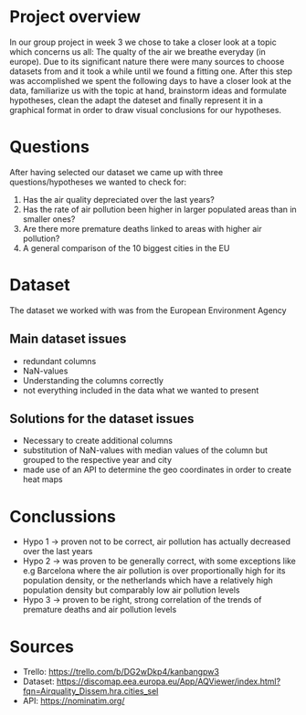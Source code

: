 # Project overview
In our group project in week 3 we chose to take a closer look at a topic which concerns us all: The qualty of the air we breathe everyday (in europe). Due to its significant nature there were many sources to choose datasets from and it took a while until we found a fitting one. After this step was accomplished we spent the following days to have a closer look at the data, familiarize us with the topic at hand, brainstorm ideas and formulate hypotheses, clean the adapt the dateset and finally represent it in a graphical format in order to draw visual conclusions for our hypotheses.

# Questions 
After having selected our dataset we came up with three questions/hypotheses we wanted to check for:
1. Has the air quality depreciated over the last years?
2. Has the rate of air pollution been higher in larger populated areas than in smaller ones?
3. Are there more premature deaths linked to areas with higher air pollution?
4. A general comparison of the 10 biggest cities in the EU

# Dataset 
The dataset we worked with was from the European Environment Agency

## Main dataset issues
- redundant columns
- NaN-values
- Understanding the columns correctly
- not everything included in the data what we wanted to present

## Solutions for the dataset issues
- Necessary to create additional columns
- substitution of NaN-values with median values of the column but grouped to the respective year and city
- made use of an API to determine the geo coordinates in order to create heat maps

# Conclussions
- Hypo 1 → proven not to be correct, air pollution has actually decreased over the last years
- Hypo 2 → was proven to be generally correct, with some exceptions like e.g Barcelona where the air pollution is over proportionally high for its population density, or the netherlands which have a relatively high population density but comparably low air pollution levels
- Hypo 3 → proven to be right, strong correlation of the trends of premature deaths and air pollution levels


# Sources
- Trello: https://trello.com/b/DG2wDkp4/kanbangpw3
- Dataset: https://discomap.eea.europa.eu/App/AQViewer/index.html?fqn=Airquality_Dissem.hra.cities_sel
- API: https://nominatim.org/
